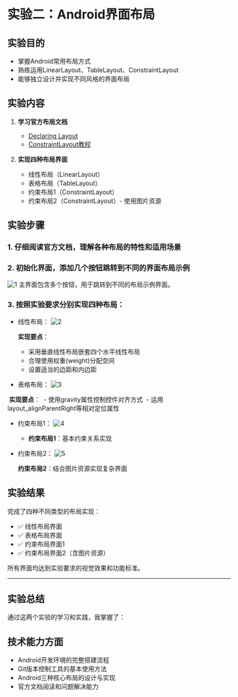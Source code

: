 # 实验二：Android界面布局

## 实验目的

- 掌握Android常用布局方式
- 熟练运用LinearLayout、TableLayout、ConstraintLayout
- 能够独立设计并实现不同风格的界面布局

## 实验内容

1. **学习官方布局文档**
    - [Declaring Layout](https://developer.android.google.cn/guide/topics/ui/declaring-layout)
    - [ConstraintLayout教程](https://developer.android.google.cn/training/constraint-layout)

2. **实现四种布局界面**
    - 线性布局（LinearLayout）
    - 表格布局（TableLayout）
    - 约束布局1（ConstraintLayout）
    - 约束布局2（ConstraintLayout）- 使用图片资源

## 实验步骤
### 1. 仔细阅读官方文档，理解各种布局的特性和适用场景

### 2. 初始化界面，添加几个按钮跳转到不同的界面布局示例

   ![1](screenshots/1.png)
   主界面包含多个按钮，用于跳转到不同的布局示例界面。

### 3. 按照实验要求分别实现四种布局： 

- 线性布局：
   ![2](screenshots/2.png)
   
   **实现要点**：
	- 采用垂直线性布局嵌套四个水平线性布局
	- 合理使用权重(weight)分配空间
	- 设置适当的边距和内边距


- 表格布局：
   ![3](screenshots/3.png)
   
   

​	**实现要点**：
​	- 使用gravity属性控制控件对齐方式
​	- 运用layout_alignParentRight等相对定位属性

- 约束布局1：
   ![4](screenshots/4.png)
   
   - **约束布局1**：基本约束关系实现

- 约束布局2：
   ![5](screenshots/5.png)

	**约束布局2**：结合图片资源实现复杂界面

## 实验结果
完成了四种不同类型的布局实现：
- ✅ 线性布局界面
- ✅ 表格布局界面
- ✅ 约束布局界面1
- ✅ 约束布局界面2（含图片资源）

所有界面均达到实验要求的视觉效果和功能标准。

---

## 实验总结

通过这两个实验的学习和实践，我掌握了：

## 技术能力方面
- Android开发环境的完整搭建流程
- Git版本控制工具的基本使用方法
- Android三种核心布局的设计与实现
- 官方文档阅读和问题解决能力
